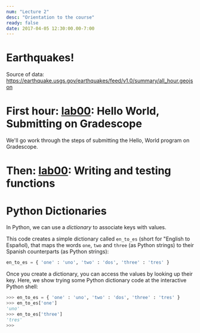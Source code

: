 ```yaml
---
num: "Lecture 2"
desc: "Orientation to the course"
ready: false
date: 2017-04-05 12:30:00.00-7:00
---
```


# Earthquakes!

Source of data: <https://earthquake.usgs.gov/earthquakes/feed/v1.0/summary/all_hour.geojson>

# First hour: [lab00](/labs/lab00/): Hello World, Submitting on Gradescope

We'll go work through the steps of submitting the Hello, World program on Gradescope.

# Then: [lab00](/labs/lab01/): Writing and testing functions



# Python Dictionaries

In Python, we can use a *dictionary* to associate keys with values.

This code creates a simple dictionary called `en_to_es` (short for "English to Español), that
maps the words `one`, `two` and `three` (as Python strings) to their Spanish counterparts (as
Python strings):

```python
en_to_es = { 'one' : 'uno', 'two' : 'dos', 'three' : 'tres' }
```

Once you create a dictionary, you can access the values by looking up their key.
Here, we show trying some Python dictionary code at the interactive Python shell:

```python
>>> en_to_es = { 'one' : 'uno', 'two' : 'dos', 'three' : 'tres' }
>>> en_to_es['one']
'uno'
>>> en_to_es['three']
'tres'
>>> 
```


